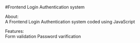 #Frontend Login Authentication system

About:	
A Frontend Login Authentication system coded using JavaScript	

Features:	
Form validation
Password varification
